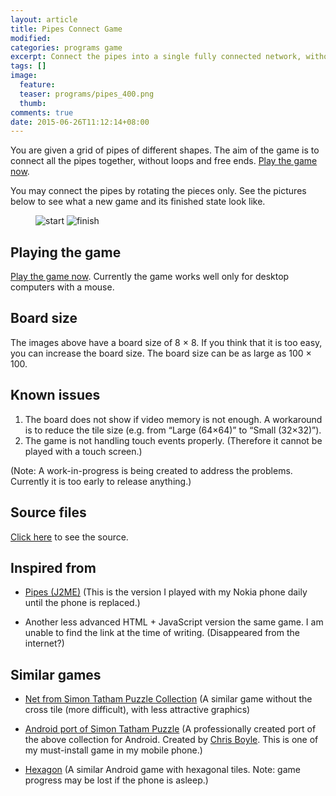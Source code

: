 ```yaml
---
layout: article
title: Pipes Connect Game
modified:
categories: programs game
excerpt: Connect the pipes into a single fully connected network, without loops and free ends.
tags: []
image:
  feature:
  teaser: programs/pipes_400.png
  thumb:
comments: true
date: 2015-06-26T11:12:14+08:00
---
```


You are given a grid of pipes of different shapes. The aim of the game is to connect all the pipes together, without loops and free ends. [Play the game now](https://cdn.rawgit.com/lwchkg/pipesgame/71d147b2c258f9c75405900693a773094e0c0f73/pipes.html).

You may connect the pipes by rotating the pieces only. See the pictures below to see what a new game and its finished state look like.

<figure class="half">
	<img alt="start" src="{{ site_url }}/images/programs/pipes_intro1.png">
	<img alt="finish" src="{{ site_url }}/images/programs/pipes_intro2.png">
</figure>

## Playing the game

[Play the game now](https://cdn.rawgit.com/lwchkg/pipesgame/71d147b2c258f9c75405900693a773094e0c0f73/pipes.html). Currently the game works well only for desktop computers with a mouse.


## Board size

The images above have a board size of 8 × 8. If you think that it is too easy, you can increase the board size. The board size can be as large as 100 × 100.


## Known issues

1. The board does not show if video memory is not enough. A workaround is to reduce the tile size (e.g. from “Large (64×64)” to “Small (32×32)”).
2. The game is not handling touch events properly. (Therefore it cannot be played with a touch screen.)

(Note: A work-in-progress is being created to address the problems. Currently it is too early to release anything.)


## Source files

[Click here](https://github.com/lwchkg/pipesgame) to see the source.


## Inspired from

- [Pipes (J2ME)](http://www.michaelkerley.net/wp/pipes-j2me/)
  (This is the version I played with my Nokia phone daily until the phone is replaced.)

- Another less advanced HTML + JavaScript version the same game. I am unable to find the link at the time of writing. (Disappeared from the internet?)

## Similar games

- [Net from Simon Tatham Puzzle Collection](http://www.chiark.greenend.org.uk/~sgtatham/puzzles/js/net.html)
  (A similar game without the cross tile (more difficult), with less attractive graphics)

- [Android port of Simon Tatham Puzzle](https://play.google.com/store/apps/details?id=name.boyle.chris.sgtpuzzles)
  (A professionally created port of the above collection for Android. Created by [Chris Boyle](https://chris.boyle.name/projects/android-puzzles/). This is one of my must-install game in my mobile phone.)

- [Hexagon](https://play.google.com/store/apps/details?id=com.fmcstudio.hexagon)
  (A similar Android game with hexagonal tiles. Note: game progress may be lost if the phone is asleep.)